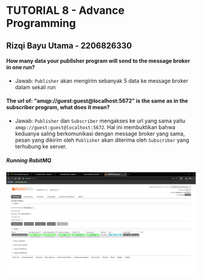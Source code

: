 # TUTORIAL 8 - Advance Programming

## Rizqi Bayu Utama - 2206826330

#### How many data your publlsher program will send to the message broker in one run? 
- Jawab: `Publisher` akan mengirim sebanyak 5 data ke message broker dalam sekali run

#### The url of: “amqp://guest:guest@localhost:5672” is the same as in the subscriber program, what does it mean?
- Jawab: `Publisher` dan `Subscriber` mengakses ke url yang sama yaitu `amqp://guest:guest@localhost:5672`. Hal ini membuktikan bahwa keduanya saling berkomunikasi dengan message broker yang sama, pesan yang dikirim oleh `Publisher` akan diterima oleh  `Subscriber` yang terhubung ke server.

##### Running RabitMQ
<img src = "static/running.png">